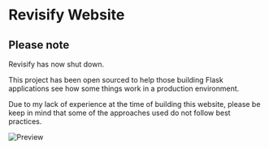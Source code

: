 # Revisify Website

## Please note

Revisify has now shut down.

This project has been open sourced to help those building Flask applications see how some things work in a production environment.

Due to my lack of experience at the time of building this website, please be keep in mind that some of the approaches used do not follow best practices.

![Preview](http://i.imgur.com/2CDWrmL.png)
